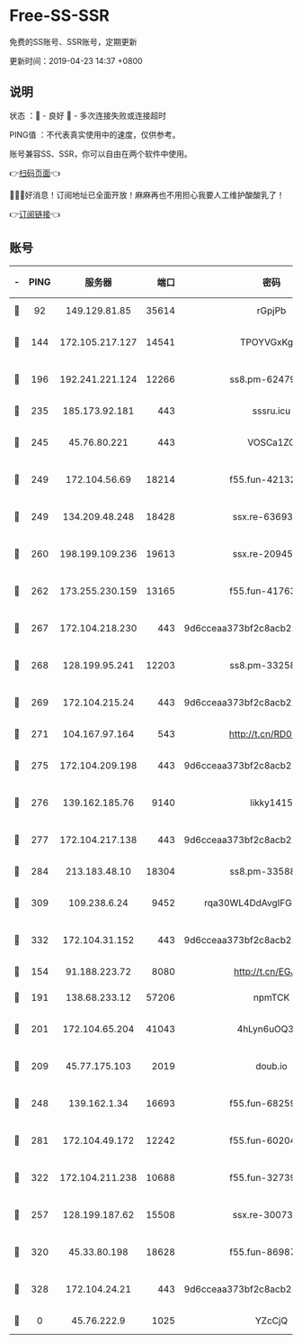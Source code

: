 # Free-SS-SSR

免费的SS账号、SSR账号，定期更新

更新时间：2019-04-23 14:37 +0800

## 说明

状态     ：🙂 - 良好 🙁 - 多次连接失败或连接超时

PING值   ：不代表真实使用中的速度，仅供参考。

账号兼容SS、SSR，你可以自由在两个软件中使用。

👉[扫码页面](https://liesauer.github.io/Free-SS-SSR/)👈

🎉🎉🎉好消息！订阅地址已全面开放！麻麻再也不用担心我要人工维护酸酸乳了！

👉[订阅链接](https://www.liesauer.net/yogurt/subscribe?ACCESS_TOKEN=DAYxR3mMaZAsaqUb)👈

## 账号

|-|PING|服务器|端口|密码|加密方式|区域|
|:----:|:----:|:-----:|-----:|:----:|:----:|:----:|
|🙂|92|149.129.81.85|35614|rGpjPb|rc4-md5|HK|
|🙂|144|172.105.217.127|14541|TPOYVGxKglpi|aes-256-cfb|JP|
|🙂|196|192.241.221.124|12266|ss8.pm-62479228|aes-256-cfb|US|
|🙂|235|185.173.92.181|443|sssru.icu|rc4-md5|RU|
|🙂|245|45.76.80.221|443|VOSCa1ZG|aes-256-cfb|DE|
|🙂|249|172.104.56.69|18214|f55.fun-42132790|aes-256-cfb|SG|
|🙂|249|134.209.48.248|18428|ssx.re-63693340|aes-256-cfb|US|
|🙂|260|198.199.109.236|19613|ssx.re-20945922|aes-256-cfb|US|
|🙂|262|173.255.230.159|13165|f55.fun-41763187|aes-256-cfb|US|
|🙂|267|172.104.218.230|443|9d6cceaa373bf2c8acb22e60b6a58be6|aes-256-cfb|US|
|🙂|268|128.199.95.241|12203|ss8.pm-33258331|aes-256-cfb|SG|
|🙂|269|172.104.215.24|443|9d6cceaa373bf2c8acb22e60b6a58be6|aes-256-cfb|US|
|🙂|271|104.167.97.164|543|http://t.cn/RD0D7sx|rc4-md5|CA|
|🙂|275|172.104.209.198|443|9d6cceaa373bf2c8acb22e60b6a58be6|aes-256-cfb|US|
|🙂|276|139.162.185.76|9140|likky1415|aes-256-cfb|DE|
|🙂|277|172.104.217.138|443|9d6cceaa373bf2c8acb22e60b6a58be6|aes-256-cfb|US|
|🙂|284|213.183.48.10|18304|ss8.pm-33588468|rc4-md5|RU|
|🙂|309|109.238.6.24|9452|rqa30WL4DdAvgIFG6Fs3znzTa|aes-256-cfb|FR|
|🙂|332|172.104.31.152|443|9d6cceaa373bf2c8acb22e60b6a58be6|aes-256-cfb|US|
|🙂|154|91.188.223.72|8080|http://t.cn/EGJIyrl|rc4-md5|RU|
|🙂|191|138.68.233.12|57206|npmTCK|rc4-md5|US|
|🙂|201|172.104.65.204|41043|4hLyn6uOQ3hU|aes-256-cfb|JP|
|🙂|209|45.77.175.103|2019|doub.io|aes-128-ctr|SG|
|🙂|248|139.162.1.34|16693|f55.fun-68259533|aes-256-cfb|SG|
|🙂|281|172.104.49.172|12242|f55.fun-60204359|aes-256-cfb|SG|
|🙂|322|172.104.211.238|10688|f55.fun-32739231|aes-256-cfb|US|
|🙁|257|128.199.187.62|15508|ssx.re-30073264|aes-256-cfb|SG|
|🙁|320|45.33.80.198|18628|f55.fun-86987032|aes-256-cfb|US|
|🙁|328|172.104.24.21|443|9d6cceaa373bf2c8acb22e60b6a58be6|aes-256-cfb|US|
|🙁|0|45.76.222.9|1025|YZcCjQ|rc4-md5|JP|
